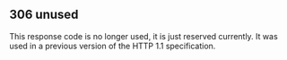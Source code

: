 ## 306 unused
This response code is no longer used, it is just reserved currently. It was used in a previous version of the HTTP 1.1 specification.
